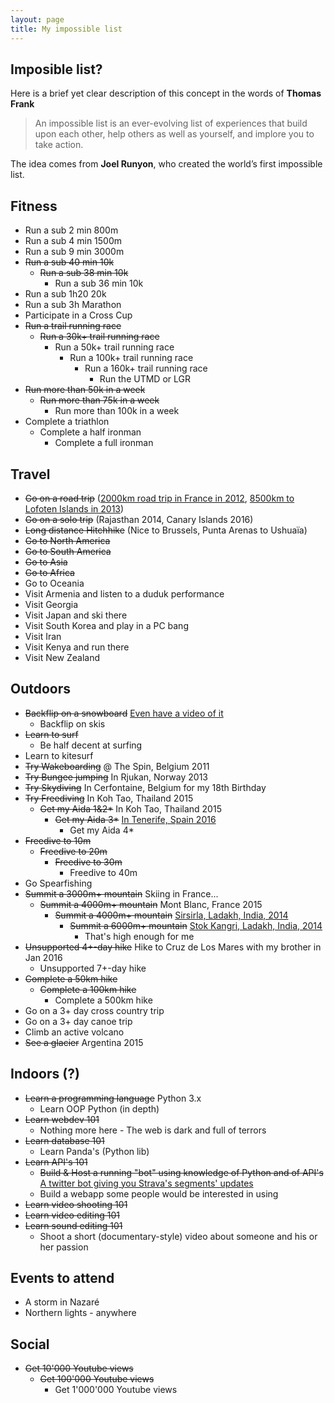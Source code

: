 ```yaml
---
layout: page
title: My impossible list
---
```

## Imposible list?
Here is a brief yet clear description of this concept in the words of **Thomas Frank**

> An impossible list is an ever-evolving list of experiences that build upon each other, help others as well as yourself, and implore you to take action.

The idea comes from **Joel Runyon**, who created the world’s first impossible list. 

## Fitness
* Run a sub 2 min 800m
* Run a sub 4 min 1500m
* Run a sub 9 min 3000m
* ~~Run a sub 40 min 10k~~  
  * ~~Run a sub 38 min 10k~~
    * Run a sub 36 min 10k
* Run a sub 1h20 20k
* Run a sub 3h Marathon
* Participate in a Cross Cup
* ~~Run a trail running race~~
  * ~~Run a 30k+ trail running race~~
    * Run a 50k+ trail running race
      * Run a 100k+ trail running race
        * Run a 160k+ trail running race
          * Run the UTMD or LGR
* ~~Run more than 50k in a week~~
  * ~~Run more than 75k in a week~~
    * Run more than 100k in a week
* Complete a triathlon
  * Complete a half ironman
    * Complete a full ironman
    
## Travel
* ~~Go on a road trip~~ ([2000km road trip in France in 2012](https://www.youtube.com/watch?v=-HZUHWViblg), [8500km to Lofoten Islands in 2013](https://www.youtube.com/watch?v=_CNPuy3bw1A))
* ~~Go on a solo trip~~ (Rajasthan 2014, Canary Islands 2016)
* ~~Long distance Hitchhike~~ (Nice to Brussels, Punta Arenas to Ushuaïa)
* ~~Go to North America~~
* ~~Go to South America~~
* ~~Go to Asia~~
* ~~Go to Africa~~
* Go to Oceania
* Visit Armenia and listen to a duduk performance
* Visit Georgia
* Visit Japan and ski there
* Visit South Korea and play in a PC bang
* Visit Iran
* Visit Kenya and run there
* Visit New Zealand

## Outdoors
* ~~Backflip on a snowboard~~ [Even have a video of it](https://www.youtube.com/watch?v=yrQvGh7yySk)
  * Backflip on skis
* ~~Learn to surf~~
  * Be half decent at surfing
* Learn to kitesurf
* ~~Try Wakeboarding~~ @ The Spin, Belgium 2011
* ~~Try Bungee jumping~~ In Rjukan, Norway 2013
* ~~Try Skydiving~~ In Cerfontaine, Belgium for my 18th Birthday
* ~~Try Freediving~~ In Koh Tao, Thailand 2015
  * ~~Get my Aida 1&2*~~ In Koh Tao, Thailand 2015
    * ~~Get my Aida 3*~~ [In Tenerife, Spain 2016](https://www.youtube.com/watch?v=Vbyky3xTF0I)
      * Get my Aida 4*
* ~~Freedive to 10m~~
  * ~~Freedive to 20m~~
    * ~~Freedive to 30m~~
      * Freedive to 40m
* Go Spearfishing 
* ~~Summit a 3000m+ mountain~~ Skiing in France...
  * ~~Summit a 4000m+ mountain~~ Mont Blanc, France 2015
    * ~~Summit a 4000m+ mountain~~ [Sirsirla, Ladakh, India, 2014](https://www.youtube.com/watch?v=1oDs1301Bnc)
      * ~~Summit a 6000m+ mountain~~ [Stok Kangri, Ladakh, India, 2014](https://www.youtube.com/watch?v=sRPZFHlX_fo)
        * That's high enough for me
* ~~Unsupported 4+-day hike~~ Hike to Cruz de Los Mares with my brother in Jan 2016
  * Unsupported 7+-day hike
* ~~Complete a 50km hike~~
  * ~~Complete a 100km hike~~
    * Complete a 500km hike
* Go on a 3+ day cross country trip
* Go on a 3+ day canoe trip
* Climb an active volcano
* ~~See a glacier~~ Argentina 2015

## Indoors (?)
* ~~Learn a programming language~~ Python 3.x
  * Learn OOP Python (in depth)
* ~~Learn webdev 101~~
  * Nothing more here - The web is dark and full of terrors
* ~~Learn database 101~~
  * Learn Panda's (Python lib)
* ~~Learn API's 101~~
  * ~~Build & Host a running "bot" using knowledge of Python and of API's~~ [A twitter bot giving you Strava's segments' updates](https://rrampaer.github.io/twitter-bot)
   * Build a webapp some people would be interested in using
* ~~Learn video shooting 101~~
* ~~Learn video editing 101~~
* ~~Learn sound editing 101~~
  * Shoot a short (documentary-style) video about someone and his or her passion

## Events to attend
* A storm in Nazaré
* Northern lights - anywhere


## Social
* ~~Get 10'000 Youtube views~~
  * ~~Get 100'000 Youtube views~~
    * Get 1'000'000 Youtube views
